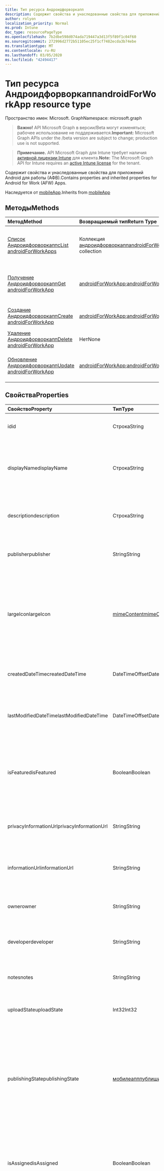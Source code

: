 ```yaml
---
title: Тип ресурса Андроидфорворкапп
description: Содержит свойства и унаследованные свойства для приложений Android для работы (АФВ).
author: rolyon
localization_priority: Normal
ms.prod: Intune
doc_type: resourcePageType
ms.openlocfilehash: 7b2dbe598d074ada719447a3d13f5f89f1c04f60
ms.sourcegitcommit: 272996d2772b51105ec25f1cf7482ecda3b74ebe
ms.translationtype: MT
ms.contentlocale: ru-RU
ms.lasthandoff: 03/05/2020
ms.locfileid: "42494417"
---
```

# <a name="androidforworkapp-resource-type"></a><span data-ttu-id="77ee2-103">Тип ресурса Андроидфорворкапп</span><span class="sxs-lookup"><span data-stu-id="77ee2-103">androidForWorkApp resource type</span></span>

<span data-ttu-id="77ee2-104">Пространство имен: Microsoft. Graph</span><span class="sxs-lookup"><span data-stu-id="77ee2-104">Namespace: microsoft.graph</span></span>

> <span data-ttu-id="77ee2-105">**Важно!** API Microsoft Graph в версии/Beta могут изменяться; рабочее использование не поддерживается.</span><span class="sxs-lookup"><span data-stu-id="77ee2-105">**Important:** Microsoft Graph APIs under the /beta version are subject to change; production use is not supported.</span></span>

> <span data-ttu-id="77ee2-106">**Примечание.** API Microsoft Graph для Intune требует наличия [активной лицензии Intune](https://go.microsoft.com/fwlink/?linkid=839381) для клиента.</span><span class="sxs-lookup"><span data-stu-id="77ee2-106">**Note:** The Microsoft Graph API for Intune requires an [active Intune license](https://go.microsoft.com/fwlink/?linkid=839381) for the tenant.</span></span>

<span data-ttu-id="77ee2-107">Содержит свойства и унаследованные свойства для приложений Android для работы (АФВ).</span><span class="sxs-lookup"><span data-stu-id="77ee2-107">Contains properties and inherited properties for Android for Work (AFW) Apps.</span></span>


<span data-ttu-id="77ee2-108">Наследуется от [mobileApp](../resources/intune-shared-mobileapp.md).</span><span class="sxs-lookup"><span data-stu-id="77ee2-108">Inherits from [mobileApp](../resources/intune-shared-mobileapp.md)</span></span>

## <a name="methods"></a><span data-ttu-id="77ee2-109">Методы</span><span class="sxs-lookup"><span data-stu-id="77ee2-109">Methods</span></span>
|<span data-ttu-id="77ee2-110">Метод</span><span class="sxs-lookup"><span data-stu-id="77ee2-110">Method</span></span>|<span data-ttu-id="77ee2-111">Возвращаемый тип</span><span class="sxs-lookup"><span data-stu-id="77ee2-111">Return Type</span></span>|<span data-ttu-id="77ee2-112">Описание</span><span class="sxs-lookup"><span data-stu-id="77ee2-112">Description</span></span>|
|:---|:---|:---|
|[<span data-ttu-id="77ee2-113">Список Андроидфорворкаппс</span><span class="sxs-lookup"><span data-stu-id="77ee2-113">List androidForWorkApps</span></span>](../api/intune-apps-androidforworkapp-list.md)|<span data-ttu-id="77ee2-114">Коллекция [андроидфорворкапп](../resources/intune-apps-androidforworkapp.md)</span><span class="sxs-lookup"><span data-stu-id="77ee2-114">[androidForWorkApp](../resources/intune-apps-androidforworkapp.md) collection</span></span>|<span data-ttu-id="77ee2-115">Список свойств и связей объектов [андроидфорворкапп](../resources/intune-apps-androidforworkapp.md) .</span><span class="sxs-lookup"><span data-stu-id="77ee2-115">List properties and relationships of the [androidForWorkApp](../resources/intune-apps-androidforworkapp.md) objects.</span></span>|
|[<span data-ttu-id="77ee2-116">Получение Андроидфорворкапп</span><span class="sxs-lookup"><span data-stu-id="77ee2-116">Get androidForWorkApp</span></span>](../api/intune-apps-androidforworkapp-get.md)|<span data-ttu-id="77ee2-117">[androidForWorkApp](../resources/intune-apps-androidforworkapp.md);</span><span class="sxs-lookup"><span data-stu-id="77ee2-117">[androidForWorkApp](../resources/intune-apps-androidforworkapp.md)</span></span>|<span data-ttu-id="77ee2-118">Чтение свойств и связей объекта [андроидфорворкапп](../resources/intune-apps-androidforworkapp.md) .</span><span class="sxs-lookup"><span data-stu-id="77ee2-118">Read properties and relationships of the [androidForWorkApp](../resources/intune-apps-androidforworkapp.md) object.</span></span>|
|[<span data-ttu-id="77ee2-119">Создание Андроидфорворкапп</span><span class="sxs-lookup"><span data-stu-id="77ee2-119">Create androidForWorkApp</span></span>](../api/intune-apps-androidforworkapp-create.md)|<span data-ttu-id="77ee2-120">[androidForWorkApp](../resources/intune-apps-androidforworkapp.md);</span><span class="sxs-lookup"><span data-stu-id="77ee2-120">[androidForWorkApp](../resources/intune-apps-androidforworkapp.md)</span></span>|<span data-ttu-id="77ee2-121">Создание нового объекта [андроидфорворкапп](../resources/intune-apps-androidforworkapp.md) .</span><span class="sxs-lookup"><span data-stu-id="77ee2-121">Create a new [androidForWorkApp](../resources/intune-apps-androidforworkapp.md) object.</span></span>|
|[<span data-ttu-id="77ee2-122">Удаление Андроидфорворкапп</span><span class="sxs-lookup"><span data-stu-id="77ee2-122">Delete androidForWorkApp</span></span>](../api/intune-apps-androidforworkapp-delete.md)|<span data-ttu-id="77ee2-123">Нет</span><span class="sxs-lookup"><span data-stu-id="77ee2-123">None</span></span>|<span data-ttu-id="77ee2-124">Удаляет объект [андроидфорворкапп](../resources/intune-apps-androidforworkapp.md).</span><span class="sxs-lookup"><span data-stu-id="77ee2-124">Deletes a [androidForWorkApp](../resources/intune-apps-androidforworkapp.md).</span></span>|
|[<span data-ttu-id="77ee2-125">Обновление Андроидфорворкапп</span><span class="sxs-lookup"><span data-stu-id="77ee2-125">Update androidForWorkApp</span></span>](../api/intune-apps-androidforworkapp-update.md)|<span data-ttu-id="77ee2-126">[androidForWorkApp](../resources/intune-apps-androidforworkapp.md);</span><span class="sxs-lookup"><span data-stu-id="77ee2-126">[androidForWorkApp](../resources/intune-apps-androidforworkapp.md)</span></span>|<span data-ttu-id="77ee2-127">Обновление свойств объекта [андроидфорворкапп](../resources/intune-apps-androidforworkapp.md) .</span><span class="sxs-lookup"><span data-stu-id="77ee2-127">Update the properties of a [androidForWorkApp](../resources/intune-apps-androidforworkapp.md) object.</span></span>|

## <a name="properties"></a><span data-ttu-id="77ee2-128">Свойства</span><span class="sxs-lookup"><span data-stu-id="77ee2-128">Properties</span></span>
|<span data-ttu-id="77ee2-129">Свойство</span><span class="sxs-lookup"><span data-stu-id="77ee2-129">Property</span></span>|<span data-ttu-id="77ee2-130">Тип</span><span class="sxs-lookup"><span data-stu-id="77ee2-130">Type</span></span>|<span data-ttu-id="77ee2-131">Описание</span><span class="sxs-lookup"><span data-stu-id="77ee2-131">Description</span></span>|
|:---|:---|:---|
|<span data-ttu-id="77ee2-132">id</span><span class="sxs-lookup"><span data-stu-id="77ee2-132">id</span></span>|<span data-ttu-id="77ee2-133">Строка</span><span class="sxs-lookup"><span data-stu-id="77ee2-133">String</span></span>|<span data-ttu-id="77ee2-134">Ключ объекта.</span><span class="sxs-lookup"><span data-stu-id="77ee2-134">Key of the entity.</span></span> <span data-ttu-id="77ee2-135">Наследуется от [mobileApp](../resources/intune-shared-mobileapp.md).</span><span class="sxs-lookup"><span data-stu-id="77ee2-135">Inherited from [mobileApp](../resources/intune-shared-mobileapp.md)</span></span>|
|<span data-ttu-id="77ee2-136">displayName</span><span class="sxs-lookup"><span data-stu-id="77ee2-136">displayName</span></span>|<span data-ttu-id="77ee2-137">Строка</span><span class="sxs-lookup"><span data-stu-id="77ee2-137">String</span></span>|<span data-ttu-id="77ee2-138">Название приложения, которое предоставил или импортировал администратор.</span><span class="sxs-lookup"><span data-stu-id="77ee2-138">The admin provided or imported title of the app.</span></span> <span data-ttu-id="77ee2-139">Наследуется от [mobileApp](../resources/intune-shared-mobileapp.md).</span><span class="sxs-lookup"><span data-stu-id="77ee2-139">Inherited from [mobileApp](../resources/intune-shared-mobileapp.md)</span></span>|
|<span data-ttu-id="77ee2-140">description</span><span class="sxs-lookup"><span data-stu-id="77ee2-140">description</span></span>|<span data-ttu-id="77ee2-141">Строка</span><span class="sxs-lookup"><span data-stu-id="77ee2-141">String</span></span>|<span data-ttu-id="77ee2-142">Описание приложения.</span><span class="sxs-lookup"><span data-stu-id="77ee2-142">The description of the app.</span></span> <span data-ttu-id="77ee2-143">Наследуется от [mobileApp](../resources/intune-shared-mobileapp.md).</span><span class="sxs-lookup"><span data-stu-id="77ee2-143">Inherited from [mobileApp](../resources/intune-shared-mobileapp.md)</span></span>|
|<span data-ttu-id="77ee2-144">publisher</span><span class="sxs-lookup"><span data-stu-id="77ee2-144">publisher</span></span>|<span data-ttu-id="77ee2-145">String</span><span class="sxs-lookup"><span data-stu-id="77ee2-145">String</span></span>|<span data-ttu-id="77ee2-146">Издатель приложения.</span><span class="sxs-lookup"><span data-stu-id="77ee2-146">The publisher of the app.</span></span> <span data-ttu-id="77ee2-147">Наследуется от [mobileApp](../resources/intune-shared-mobileapp.md).</span><span class="sxs-lookup"><span data-stu-id="77ee2-147">Inherited from [mobileApp](../resources/intune-shared-mobileapp.md)</span></span>|
|<span data-ttu-id="77ee2-148">largeIcon</span><span class="sxs-lookup"><span data-stu-id="77ee2-148">largeIcon</span></span>|[<span data-ttu-id="77ee2-149">mimeContent</span><span class="sxs-lookup"><span data-stu-id="77ee2-149">mimeContent</span></span>](../resources/intune-shared-mimecontent.md)|<span data-ttu-id="77ee2-150">Представляет большой значок, который отображается в сведениях о приложении, используется для отправки значка.</span><span class="sxs-lookup"><span data-stu-id="77ee2-150">The large icon, to be displayed in the app details and used for upload of the icon.</span></span> <span data-ttu-id="77ee2-151">Наследуется от [mobileApp](../resources/intune-shared-mobileapp.md).</span><span class="sxs-lookup"><span data-stu-id="77ee2-151">Inherited from [mobileApp](../resources/intune-shared-mobileapp.md)</span></span>|
|<span data-ttu-id="77ee2-152">createdDateTime</span><span class="sxs-lookup"><span data-stu-id="77ee2-152">createdDateTime</span></span>|<span data-ttu-id="77ee2-153">DateTimeOffset</span><span class="sxs-lookup"><span data-stu-id="77ee2-153">DateTimeOffset</span></span>|<span data-ttu-id="77ee2-154">Дата и время создания приложения.</span><span class="sxs-lookup"><span data-stu-id="77ee2-154">The date and time the app was created.</span></span> <span data-ttu-id="77ee2-155">Наследуется от [mobileApp](../resources/intune-shared-mobileapp.md).</span><span class="sxs-lookup"><span data-stu-id="77ee2-155">Inherited from [mobileApp](../resources/intune-shared-mobileapp.md)</span></span>|
|<span data-ttu-id="77ee2-156">lastModifiedDateTime</span><span class="sxs-lookup"><span data-stu-id="77ee2-156">lastModifiedDateTime</span></span>|<span data-ttu-id="77ee2-157">DateTimeOffset</span><span class="sxs-lookup"><span data-stu-id="77ee2-157">DateTimeOffset</span></span>|<span data-ttu-id="77ee2-158">Дата и время последнего изменения приложения.</span><span class="sxs-lookup"><span data-stu-id="77ee2-158">The date and time the app was last modified.</span></span> <span data-ttu-id="77ee2-159">Наследуется от [mobileApp](../resources/intune-shared-mobileapp.md).</span><span class="sxs-lookup"><span data-stu-id="77ee2-159">Inherited from [mobileApp](../resources/intune-shared-mobileapp.md)</span></span>|
|<span data-ttu-id="77ee2-160">isFeatured</span><span class="sxs-lookup"><span data-stu-id="77ee2-160">isFeatured</span></span>|<span data-ttu-id="77ee2-161">Boolean</span><span class="sxs-lookup"><span data-stu-id="77ee2-161">Boolean</span></span>|<span data-ttu-id="77ee2-162">Значение, которое показывает, отмечено ли приложение как подобранное администратором. Наследуется от объекта [mobileApp](../resources/intune-shared-mobileapp.md).</span><span class="sxs-lookup"><span data-stu-id="77ee2-162">The value indicating whether the app is marked as featured by the admin. Inherited from [mobileApp](../resources/intune-shared-mobileapp.md)</span></span>|
|<span data-ttu-id="77ee2-163">privacyInformationUrl</span><span class="sxs-lookup"><span data-stu-id="77ee2-163">privacyInformationUrl</span></span>|<span data-ttu-id="77ee2-164">String</span><span class="sxs-lookup"><span data-stu-id="77ee2-164">String</span></span>|<span data-ttu-id="77ee2-165">URL-адрес заявления о конфиденциальности.</span><span class="sxs-lookup"><span data-stu-id="77ee2-165">The privacy statement Url.</span></span> <span data-ttu-id="77ee2-166">Наследуется от [mobileApp](../resources/intune-shared-mobileapp.md).</span><span class="sxs-lookup"><span data-stu-id="77ee2-166">Inherited from [mobileApp](../resources/intune-shared-mobileapp.md)</span></span>|
|<span data-ttu-id="77ee2-167">informationUrl</span><span class="sxs-lookup"><span data-stu-id="77ee2-167">informationUrl</span></span>|<span data-ttu-id="77ee2-168">String</span><span class="sxs-lookup"><span data-stu-id="77ee2-168">String</span></span>|<span data-ttu-id="77ee2-169">URL-адрес страницы с дополнительными сведениями.</span><span class="sxs-lookup"><span data-stu-id="77ee2-169">The more information Url.</span></span> <span data-ttu-id="77ee2-170">Наследуется от [mobileApp](../resources/intune-shared-mobileapp.md).</span><span class="sxs-lookup"><span data-stu-id="77ee2-170">Inherited from [mobileApp](../resources/intune-shared-mobileapp.md)</span></span>|
|<span data-ttu-id="77ee2-171">owner</span><span class="sxs-lookup"><span data-stu-id="77ee2-171">owner</span></span>|<span data-ttu-id="77ee2-172">String</span><span class="sxs-lookup"><span data-stu-id="77ee2-172">String</span></span>|<span data-ttu-id="77ee2-173">Владелец приложения.</span><span class="sxs-lookup"><span data-stu-id="77ee2-173">The owner of the app.</span></span> <span data-ttu-id="77ee2-174">Наследуется от [mobileApp](../resources/intune-shared-mobileapp.md).</span><span class="sxs-lookup"><span data-stu-id="77ee2-174">Inherited from [mobileApp](../resources/intune-shared-mobileapp.md)</span></span>|
|<span data-ttu-id="77ee2-175">developer</span><span class="sxs-lookup"><span data-stu-id="77ee2-175">developer</span></span>|<span data-ttu-id="77ee2-176">String</span><span class="sxs-lookup"><span data-stu-id="77ee2-176">String</span></span>|<span data-ttu-id="77ee2-177">Разработчик приложения.</span><span class="sxs-lookup"><span data-stu-id="77ee2-177">The developer of the app.</span></span> <span data-ttu-id="77ee2-178">Наследуется от [mobileApp](../resources/intune-shared-mobileapp.md).</span><span class="sxs-lookup"><span data-stu-id="77ee2-178">Inherited from [mobileApp](../resources/intune-shared-mobileapp.md)</span></span>|
|<span data-ttu-id="77ee2-179">notes</span><span class="sxs-lookup"><span data-stu-id="77ee2-179">notes</span></span>|<span data-ttu-id="77ee2-180">String</span><span class="sxs-lookup"><span data-stu-id="77ee2-180">String</span></span>|<span data-ttu-id="77ee2-181">Заметки для приложения.</span><span class="sxs-lookup"><span data-stu-id="77ee2-181">Notes for the app.</span></span> <span data-ttu-id="77ee2-182">Наследуется от [mobileApp](../resources/intune-shared-mobileapp.md).</span><span class="sxs-lookup"><span data-stu-id="77ee2-182">Inherited from [mobileApp](../resources/intune-shared-mobileapp.md)</span></span>|
|<span data-ttu-id="77ee2-183">uploadState</span><span class="sxs-lookup"><span data-stu-id="77ee2-183">uploadState</span></span>|<span data-ttu-id="77ee2-184">Int32</span><span class="sxs-lookup"><span data-stu-id="77ee2-184">Int32</span></span>|<span data-ttu-id="77ee2-185">Состояние отправки.</span><span class="sxs-lookup"><span data-stu-id="77ee2-185">The upload state.</span></span> <span data-ttu-id="77ee2-186">Наследуется от [mobileApp](../resources/intune-shared-mobileapp.md).</span><span class="sxs-lookup"><span data-stu-id="77ee2-186">Inherited from [mobileApp](../resources/intune-shared-mobileapp.md)</span></span>|
|<span data-ttu-id="77ee2-187">publishingState</span><span class="sxs-lookup"><span data-stu-id="77ee2-187">publishingState</span></span>|[<span data-ttu-id="77ee2-188">мобилеапппублишингстате</span><span class="sxs-lookup"><span data-stu-id="77ee2-188">mobileAppPublishingState</span></span>](../resources/intune-apps-mobileapppublishingstate.md)|<span data-ttu-id="77ee2-189">Состояние публикации для приложения.</span><span class="sxs-lookup"><span data-stu-id="77ee2-189">The publishing state for the app.</span></span> <span data-ttu-id="77ee2-190">Приложение невозможно назначить, если оно не опубликовано.</span><span class="sxs-lookup"><span data-stu-id="77ee2-190">The app cannot be assigned unless the app is published.</span></span> <span data-ttu-id="77ee2-191">Наследуется от [mobileApp](../resources/intune-shared-mobileapp.md).</span><span class="sxs-lookup"><span data-stu-id="77ee2-191">Inherited from [mobileApp](../resources/intune-shared-mobileapp.md).</span></span> <span data-ttu-id="77ee2-192">Возможные значения: `notPublished`, `processing`, `published`.</span><span class="sxs-lookup"><span data-stu-id="77ee2-192">Possible values are: `notPublished`, `processing`, `published`.</span></span>|
|<span data-ttu-id="77ee2-193">isAssigned</span><span class="sxs-lookup"><span data-stu-id="77ee2-193">isAssigned</span></span>|<span data-ttu-id="77ee2-194">Boolean</span><span class="sxs-lookup"><span data-stu-id="77ee2-194">Boolean</span></span>|<span data-ttu-id="77ee2-195">Значение, указывающее, назначено ли приложение по крайней мере одной группе.</span><span class="sxs-lookup"><span data-stu-id="77ee2-195">The value indicating whether the app is assigned to at least one group.</span></span> <span data-ttu-id="77ee2-196">Наследуется от [mobileApp](../resources/intune-shared-mobileapp.md).</span><span class="sxs-lookup"><span data-stu-id="77ee2-196">Inherited from [mobileApp](../resources/intune-shared-mobileapp.md)</span></span>|
|<span data-ttu-id="77ee2-197">roleScopeTagIds</span><span class="sxs-lookup"><span data-stu-id="77ee2-197">roleScopeTagIds</span></span>|<span data-ttu-id="77ee2-198">Коллекция String</span><span class="sxs-lookup"><span data-stu-id="77ee2-198">String collection</span></span>|<span data-ttu-id="77ee2-199">Список идентификаторов тегов области для этого мобильного приложения.</span><span class="sxs-lookup"><span data-stu-id="77ee2-199">List of scope tag ids for this mobile app.</span></span> <span data-ttu-id="77ee2-200">Наследуется от [mobileApp](../resources/intune-shared-mobileapp.md).</span><span class="sxs-lookup"><span data-stu-id="77ee2-200">Inherited from [mobileApp](../resources/intune-shared-mobileapp.md)</span></span>|
|<span data-ttu-id="77ee2-201">депендентаппкаунт</span><span class="sxs-lookup"><span data-stu-id="77ee2-201">dependentAppCount</span></span>|<span data-ttu-id="77ee2-202">Int32</span><span class="sxs-lookup"><span data-stu-id="77ee2-202">Int32</span></span>|<span data-ttu-id="77ee2-203">Общее количество зависимостей для дочернего приложения.</span><span class="sxs-lookup"><span data-stu-id="77ee2-203">The total number of dependencies the child app has.</span></span> <span data-ttu-id="77ee2-204">Наследуется от [mobileApp](../resources/intune-shared-mobileapp.md).</span><span class="sxs-lookup"><span data-stu-id="77ee2-204">Inherited from [mobileApp](../resources/intune-shared-mobileapp.md)</span></span>|
|<span data-ttu-id="77ee2-205">packageId</span><span class="sxs-lookup"><span data-stu-id="77ee2-205">packageId</span></span>|<span data-ttu-id="77ee2-206">String</span><span class="sxs-lookup"><span data-stu-id="77ee2-206">String</span></span>|<span data-ttu-id="77ee2-207">Идентификатор пакета.</span><span class="sxs-lookup"><span data-stu-id="77ee2-207">The package identifier.</span></span>|
|<span data-ttu-id="77ee2-208">appIdentifier</span><span class="sxs-lookup"><span data-stu-id="77ee2-208">appIdentifier</span></span>|<span data-ttu-id="77ee2-209">String</span><span class="sxs-lookup"><span data-stu-id="77ee2-209">String</span></span>|<span data-ttu-id="77ee2-210">Имя удостоверения.</span><span class="sxs-lookup"><span data-stu-id="77ee2-210">The Identity Name.</span></span>|
|<span data-ttu-id="77ee2-211">usedLicenseCount</span><span class="sxs-lookup"><span data-stu-id="77ee2-211">usedLicenseCount</span></span>|<span data-ttu-id="77ee2-212">Int32</span><span class="sxs-lookup"><span data-stu-id="77ee2-212">Int32</span></span>|<span data-ttu-id="77ee2-213">Количество используемых лицензий VPP.</span><span class="sxs-lookup"><span data-stu-id="77ee2-213">The number of VPP licenses in use.</span></span>|
|<span data-ttu-id="77ee2-214">totalLicenseCount</span><span class="sxs-lookup"><span data-stu-id="77ee2-214">totalLicenseCount</span></span>|<span data-ttu-id="77ee2-215">Int32</span><span class="sxs-lookup"><span data-stu-id="77ee2-215">Int32</span></span>|<span data-ttu-id="77ee2-216">Общее количество лицензий VPP.</span><span class="sxs-lookup"><span data-stu-id="77ee2-216">The total number of VPP licenses.</span></span>|
|<span data-ttu-id="77ee2-217">appStoreUrl</span><span class="sxs-lookup"><span data-stu-id="77ee2-217">appStoreUrl</span></span>|<span data-ttu-id="77ee2-218">String</span><span class="sxs-lookup"><span data-stu-id="77ee2-218">String</span></span>|<span data-ttu-id="77ee2-219">URL-адрес приложения для рабочего хранилища.</span><span class="sxs-lookup"><span data-stu-id="77ee2-219">The Play for Work Store app URL.</span></span>|

## <a name="relationships"></a><span data-ttu-id="77ee2-220">Связи</span><span class="sxs-lookup"><span data-stu-id="77ee2-220">Relationships</span></span>
|<span data-ttu-id="77ee2-221">Связь</span><span class="sxs-lookup"><span data-stu-id="77ee2-221">Relationship</span></span>|<span data-ttu-id="77ee2-222">Тип</span><span class="sxs-lookup"><span data-stu-id="77ee2-222">Type</span></span>|<span data-ttu-id="77ee2-223">Описание</span><span class="sxs-lookup"><span data-stu-id="77ee2-223">Description</span></span>|
|:---|:---|:---|
|<span data-ttu-id="77ee2-224">categories</span><span class="sxs-lookup"><span data-stu-id="77ee2-224">categories</span></span>|<span data-ttu-id="77ee2-225">Коллекция [mobileAppCategory](../resources/intune-apps-mobileappcategory.md)</span><span class="sxs-lookup"><span data-stu-id="77ee2-225">[mobileAppCategory](../resources/intune-apps-mobileappcategory.md) collection</span></span>|<span data-ttu-id="77ee2-226">Список категорий для этого приложения.</span><span class="sxs-lookup"><span data-stu-id="77ee2-226">The list of categories for this app.</span></span> <span data-ttu-id="77ee2-227">Наследуется от [mobileApp](../resources/intune-shared-mobileapp.md).</span><span class="sxs-lookup"><span data-stu-id="77ee2-227">Inherited from [mobileApp](../resources/intune-shared-mobileapp.md)</span></span>|
|<span data-ttu-id="77ee2-228">assignments</span><span class="sxs-lookup"><span data-stu-id="77ee2-228">assignments</span></span>|<span data-ttu-id="77ee2-229">Коллекция [mobileAppAssignment](../resources/intune-apps-mobileappassignment.md)</span><span class="sxs-lookup"><span data-stu-id="77ee2-229">[mobileAppAssignment](../resources/intune-apps-mobileappassignment.md) collection</span></span>|<span data-ttu-id="77ee2-230">Список назначений группы для этого мобильного приложения.</span><span class="sxs-lookup"><span data-stu-id="77ee2-230">The list of group assignments for this mobile app.</span></span> <span data-ttu-id="77ee2-231">Наследуется от [mobileApp](../resources/intune-shared-mobileapp.md).</span><span class="sxs-lookup"><span data-stu-id="77ee2-231">Inherited from [mobileApp](../resources/intune-shared-mobileapp.md)</span></span>|
|<span data-ttu-id="77ee2-232">installSummary</span><span class="sxs-lookup"><span data-stu-id="77ee2-232">installSummary</span></span>|<span data-ttu-id="77ee2-233">[mobileAppInstallSummary](../resources/intune-apps-mobileappinstallsummary.md);</span><span class="sxs-lookup"><span data-stu-id="77ee2-233">[mobileAppInstallSummary](../resources/intune-apps-mobileappinstallsummary.md)</span></span>|<span data-ttu-id="77ee2-234">Общие сведения по установке мобильного приложения.</span><span class="sxs-lookup"><span data-stu-id="77ee2-234">Mobile App Install Summary.</span></span> <span data-ttu-id="77ee2-235">Наследуется от [mobileApp](../resources/intune-shared-mobileapp.md).</span><span class="sxs-lookup"><span data-stu-id="77ee2-235">Inherited from [mobileApp](../resources/intune-shared-mobileapp.md)</span></span>|
|<span data-ttu-id="77ee2-236">deviceStatuses</span><span class="sxs-lookup"><span data-stu-id="77ee2-236">deviceStatuses</span></span>|<span data-ttu-id="77ee2-237">Коллекция [mobileAppInstallStatus](../resources/intune-apps-mobileappinstallstatus.md)</span><span class="sxs-lookup"><span data-stu-id="77ee2-237">[mobileAppInstallStatus](../resources/intune-apps-mobileappinstallstatus.md) collection</span></span>|<span data-ttu-id="77ee2-238">Список состояний установки для этого мобильного приложения.</span><span class="sxs-lookup"><span data-stu-id="77ee2-238">The list of installation states for this mobile app.</span></span> <span data-ttu-id="77ee2-239">Наследуется от [mobileApp](../resources/intune-shared-mobileapp.md).</span><span class="sxs-lookup"><span data-stu-id="77ee2-239">Inherited from [mobileApp](../resources/intune-shared-mobileapp.md)</span></span>|
|<span data-ttu-id="77ee2-240">userStatuses</span><span class="sxs-lookup"><span data-stu-id="77ee2-240">userStatuses</span></span>|<span data-ttu-id="77ee2-241">Коллекция [усераппинсталлстатус](../resources/intune-apps-userappinstallstatus.md)</span><span class="sxs-lookup"><span data-stu-id="77ee2-241">[userAppInstallStatus](../resources/intune-apps-userappinstallstatus.md) collection</span></span>|<span data-ttu-id="77ee2-242">Список состояний установки для этого мобильного приложения.</span><span class="sxs-lookup"><span data-stu-id="77ee2-242">The list of installation states for this mobile app.</span></span> <span data-ttu-id="77ee2-243">Наследуется от [mobileApp](../resources/intune-shared-mobileapp.md).</span><span class="sxs-lookup"><span data-stu-id="77ee2-243">Inherited from [mobileApp](../resources/intune-shared-mobileapp.md)</span></span>|
|<span data-ttu-id="77ee2-244">Таблица</span><span class="sxs-lookup"><span data-stu-id="77ee2-244">relationships</span></span>|<span data-ttu-id="77ee2-245">Коллекция [мобилеаппрелатионшип](../resources/intune-apps-mobileapprelationship.md)</span><span class="sxs-lookup"><span data-stu-id="77ee2-245">[mobileAppRelationship](../resources/intune-apps-mobileapprelationship.md) collection</span></span>|<span data-ttu-id="77ee2-246">Список отношений для этого мобильного приложения.</span><span class="sxs-lookup"><span data-stu-id="77ee2-246">List of relationships for this mobile app.</span></span> <span data-ttu-id="77ee2-247">Наследуется от [mobileApp](../resources/intune-shared-mobileapp.md).</span><span class="sxs-lookup"><span data-stu-id="77ee2-247">Inherited from [mobileApp](../resources/intune-shared-mobileapp.md)</span></span>|

## <a name="json-representation"></a><span data-ttu-id="77ee2-248">Представление JSON</span><span class="sxs-lookup"><span data-stu-id="77ee2-248">JSON Representation</span></span>
<span data-ttu-id="77ee2-249">Ниже представлено описание ресурса в формате JSON.</span><span class="sxs-lookup"><span data-stu-id="77ee2-249">Here is a JSON representation of the resource.</span></span>
<!-- {
  "blockType": "resource",
  "keyProperty": "id",
  "@odata.type": "microsoft.graph.androidForWorkApp"
}
-->
``` json
{
  "@odata.type": "#microsoft.graph.androidForWorkApp",
  "id": "String (identifier)",
  "displayName": "String",
  "description": "String",
  "publisher": "String",
  "largeIcon": {
    "@odata.type": "microsoft.graph.mimeContent",
    "type": "String",
    "value": "binary"
  },
  "createdDateTime": "String (timestamp)",
  "lastModifiedDateTime": "String (timestamp)",
  "isFeatured": true,
  "privacyInformationUrl": "String",
  "informationUrl": "String",
  "owner": "String",
  "developer": "String",
  "notes": "String",
  "uploadState": 1024,
  "publishingState": "String",
  "isAssigned": true,
  "roleScopeTagIds": [
    "String"
  ],
  "dependentAppCount": 1024,
  "packageId": "String",
  "appIdentifier": "String",
  "usedLicenseCount": 1024,
  "totalLicenseCount": 1024,
  "appStoreUrl": "String"
}
```



